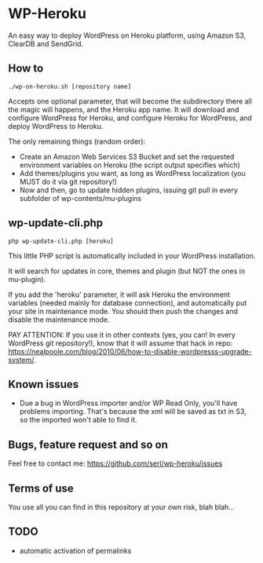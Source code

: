 WP-Heroku
=========

An easy way to deploy WordPress on Heroku platform, using Amazon S3, ClearDB and SendGrid.

How to
------
	./wp-on-heroku.sh [repository name]
Accepts one optional parameter, that will become the subdirectory there all the magic will happens, and the Heroku app name.
It will download and configure WordPress for Heroku, and configure Heroku for WordPress, and deploy WordPress to Heroku.

The only remaining things (random order):
+ Create an Amazon Web Services S3 Bucket and set the requested environment variables on Heroku (the script output specifies which)
+ Add themes/plugins you want, as long as WordPress localization (you MUST do it via git repository!)
+ Now and then, go to update hidden plugins, issuing git pull in every subfolder of wp-contents/mu-plugins

wp-update-cli.php
-----------------
	php wp-update-cli.php [heroku]
This little PHP script is automatically included in your WordPress installation.

It will search for updates in core, themes and plugin (but NOT the ones in mu-plugin).

If you add the 'heroku' parameter, it will ask Heroku the environment variables (needed mainly for database connection), and automatically put your site in maintenance mode. You should then push the changes and disable the maintenance mode.

PAY ATTENTION: If you use it in other contexts (yes, you can! In every WordPress git repository!), know that it will assume that hack in repo: https://nealpoole.com/blog/2010/06/how-to-disable-wordpresss-upgrade-system/.

Known issues
------------
+ Due a bug in WordPress importer and/or WP Read Only, you'll have problems importing. That's because the xml will be saved as txt in S3, so the imported won't able to find it.


Bugs, feature request and so on
-------------------------------
Feel free to contact me: https://github.com/serl/wp-heroku/issues

Terms of use
------------
You use all you can find in this repository at your own risk, blah blah...

TODO
----
+ automatic activation of permalinks

